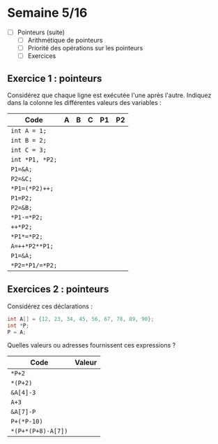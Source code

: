 # Semaine 5/16

- [ ] Pointeurs (suite)
  - [ ] Arithmétique de pointeurs
  - [ ] Priorité des opérations sur les pointeurs
  - [ ] Exercices

## Exercice 1 : pointeurs

Considérez que chaque ligne est exécutée l'une après l'autre. Indiquez dans la colonne les différentes valeurs des variables :

| Code            | A   | B   | C   | P1  | P2  |
| --------------- | --- | --- | --- | --- | --- |
| `int A = 1;`    |     |     |     |     |     |
| `int B = 2;`    |     |     |     |     |     |
| `int C = 3;`    |     |     |     |     |     |
| `int *P1, *P2;` |     |     |     |     |     |
| `P1=&A;`        |     |     |     |     |     |
| `P2=&C;`        |     |     |     |     |     |
| `*P1=(*P2)++;`  |     |     |     |     |     |
| `P1=P2;`        |     |     |     |     |     |
| `P2=&B;`        |     |     |     |     |     |
| `*P1-=*P2;`     |     |     |     |     |     |
| `++*P2;`        |     |     |     |     |     |
| `*P1*=*P2;`     |     |     |     |     |     |
| `A=++*P2**P1;`  |     |     |     |     |     |
| `P1=&A;`        |     |     |     |     |     |
| `*P2=*P1/=*P2;` |     |     |     |     |     |

## Exercices 2 : pointeurs

Considérez ces déclarations :

```c
int A[] = {12, 23, 34, 45, 56, 67, 78, 89, 90};
int *P;
P = A;
```

Quelles valeurs ou adresses fournissent ces expressions ?

| Code               | Valeur |
| ------------------ | ------ |
| `*P+2`             |        |
| `*(P+2)`           |        |
| `&A[4]-3`          |        |
| `A+3`              |        |
| `&A[7]-P`          |        |
| `P+(*P-10)`        |        |
| `*(P+*(P+8)-A[7])` |        |
